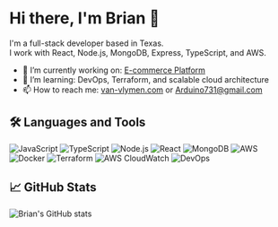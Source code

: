 # Hi there, I'm Brian 👋

I'm a full-stack developer based in Texas.  
I work with React, Node.js, MongoDB, Express, TypeScript, and AWS.

- 🔭 I’m currently working on: [E-commerce Platform](https://github.com/arduino731/MernEcommercePro)
- 🌱 I’m learning: DevOps, Terraform, and scalable cloud architecture
- 📫 How to reach me: [van-vlymen.com](https://van-vlymen.com) or [Arduino731@gmail.com](Arduino731@gmail.com)

## 🛠️ Languages and Tools
![JavaScript](https://img.shields.io/badge/-JavaScript-black?style=flat-square&logo=javascript)
![TypeScript](https://img.shields.io/badge/-TypeScript-black?style=flat-square&logo=typescript)
![Node.js](https://img.shields.io/badge/-Node.js-black?style=flat-square&logo=node.js)
![React](https://img.shields.io/badge/-React-black?style=flat-square&logo=react)
![MongoDB](https://img.shields.io/badge/-MongoDB-black?style=flat-square&logo=mongodb)
![AWS](https://img.shields.io/badge/-AWS-black?style=flat-square&logo=amazon-aws)
![Docker](https://img.shields.io/badge/-Docker-black?style=flat-square&logo=docker)
![Terraform](https://img.shields.io/badge/-Terraform-623CE4?style=flat-square&logo=terraform)
![AWS CloudWatch](https://img.shields.io/badge/-CloudWatch-232F3E?style=flat-square&logo=amazon-aws)
![DevOps](https://img.shields.io/badge/-DevOps-3178c6?style=flat-square&logo=devdotto)



## 📈 GitHub Stats

![Brian's GitHub stats](https://github-readme-stats.vercel.app/api?username=arduino731&show_icons=true&theme=dark)

